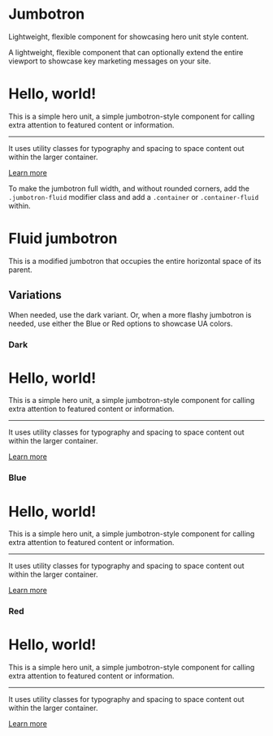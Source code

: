 # Jumbotron

<p class="lead">Lightweight, flexible component for showcasing hero unit style content.</p>

A lightweight, flexible component that can optionally extend the entire viewport to showcase key marketing messages on your site.

<example>
    <div class="jumbotron">
        <h1 class="display-4">Hello, world!</h1>
        <p class="lead">This is a simple hero unit, a simple jumbotron-style component for calling extra attention to featured content or information.</p>
        <hr class="my-4">
        <p>It uses utility classes for typography and spacing to space content out within the larger container.</p>
        <a class="btn btn-primary btn-lg" href="#" role="button">Learn more</a>
    </div>
</example>

To make the jumbotron full width, and without rounded corners, add the `.jumbotron-fluid` modifier class and add a `.container` or `.container-fluid` within.

<example>
    <div class="jumbotron jumbotron-fluid">
        <div class="container">
            <h1 class="display-4">Fluid jumbotron</h1>
            <p class="lead">This is a modified jumbotron that occupies the entire horizontal space of its parent.</p>
        </div>
    </div>
</example>

## Variations

When needed, use the dark variant. Or, when a more flashy jumbotron is needed, use either the Blue or Red options to showcase UA colors.

### Dark

<example>
    <div class="jumbotron jumbotron-dark">
        <h1 class="display-4">Hello, world!</h1>
        <p class="lead">This is a simple hero unit, a simple jumbotron-style component for calling extra attention to featured content or information.</p>
        <hr class="my-4">
        <p>It uses utility classes for typography and spacing to space content out within the larger container.</p>
        <a class="btn btn-primary btn-lg" href="#" role="button">Learn more</a>
    </div>
</example>

### Blue

<example>
    <div class="jumbotron jumbotron-blue">
        <h1 class="display-4">Hello, world!</h1>
        <p class="lead">This is a simple hero unit, a simple jumbotron-style component for calling extra attention to featured content or information.</p>
        <hr class="my-4">
        <p>It uses utility classes for typography and spacing to space content out within the larger container.</p>
        <a class="btn btn-accent btn-lg" href="#" role="button">Learn more</a>
    </div>
</example>

### Red

<example>
    <div class="jumbotron jumbotron-red">
        <h1 class="display-4">Hello, world!</h1>
        <p class="lead">This is a simple hero unit, a simple jumbotron-style component for calling extra attention to featured content or information.</p>
        <hr class="my-4">
        <p>It uses utility classes for typography and spacing to space content out within the larger container.</p>
        <a class="btn btn-primary btn-lg" href="#" role="button">Learn more</a>
    </div>
</example>
